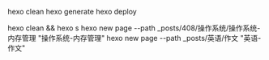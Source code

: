hexo clean
hexo generate
hexo deploy

hexo clean && hexo s
hexo new page --path _posts/408/操作系统/操作系统-内存管理 "操作系统-内存管理"
hexo new page --path _posts/英语/作文 "英语-作文"